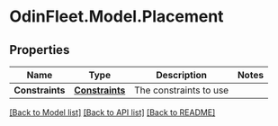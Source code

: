 # OdinFleet.Model.Placement

## Properties

Name | Type | Description | Notes
------------ | ------------- | ------------- | -------------
**Constraints** | [**Constraints**](Constraints.md) | The constraints to use | 

[[Back to Model list]](../README.md#documentation-for-models) [[Back to API list]](../README.md#documentation-for-api-endpoints) [[Back to README]](../README.md)

